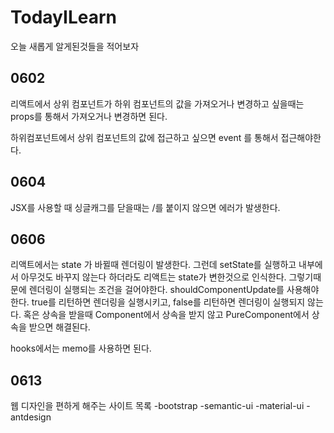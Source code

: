# TodayILearn
오늘 새롭게 알게된것들을 적어보자
## 0602

리액트에서 상위 컴포넌트가 하위 컴포넌트의 값을 가져오거나 변경하고 싶을때는 props를 통해서 가져오거나 변경하면 된다.

하위컴포넌트에서 상위 컴포넌트의 값에 접근하고 싶으면 event 를 통해서 접근해야한다.

## 0604
JSX를 사용할 때 싱글캐그를 닫을때는 /를 붙이지 않으면 에러가 발생한다.

## 0606

리액트에서는 state 가 바뀔때 렌더링이 발생한다. 그런데 setState를 실행하고 내부에서 아무것도 바꾸지 않는다 하더라도
리액트는 state가 변한것으로 인식한다. 그렇기때문에 렌더링이 실행되는 조건을 걸어야한다.
shouldComponentUpdate를 사용해야한다. true를 리턴하면 렌더링을 실행시키고, false를 리턴하면 렌더링이 실행되지 않는다.
혹은 상속을 받을때 Component에서 상속을 받지 않고 PureComponent에서 상속을 받으면 해결된다.

hooks에서는 memo를 사용하면 된다.

## 0613

웹 디자인을 편하게 해주는 사이트 목록
-bootstrap
-semantic-ui
-material-ui
-antdesign
